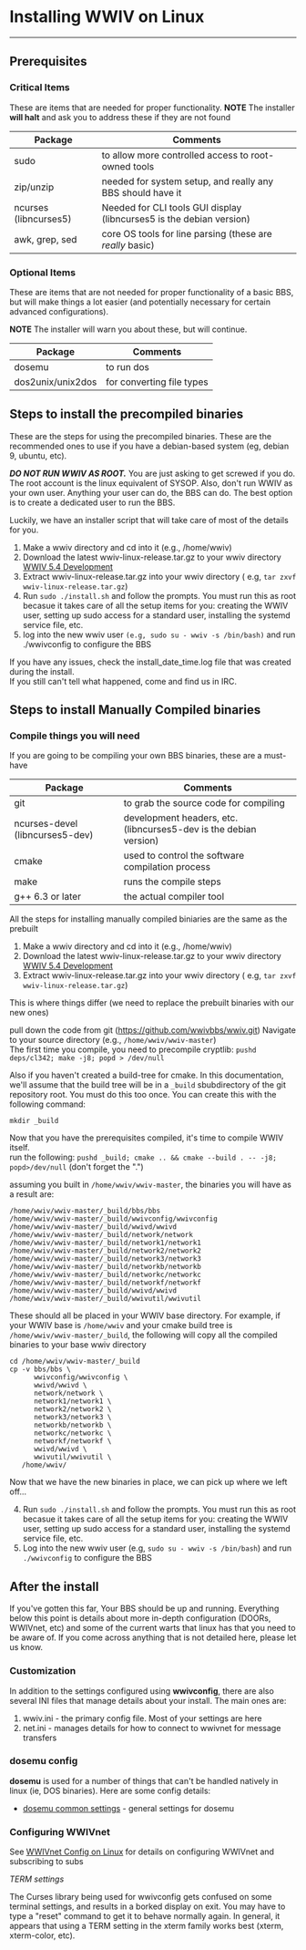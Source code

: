 # Installing WWIV on Linux
***

## Prerequisites

### Critical Items
These are items that are needed for proper functionality.
**NOTE** The installer **will halt** and ask you to address these if they are not found

Package | Comments
------- | ----------
sudo | to allow more controlled access to root-owned tools
zip/unzip | needed for system setup, and really any BBS should have it
ncurses (libncurses5)| Needed for CLI tools GUI display (libncurses5 is the debian version)
awk, grep, sed | core OS tools for line parsing (these are _really_ basic)


### Optional Items
These are items that are not needed for proper functionality of a basic BBS, but will make things
a lot easier (and potentially necessary for certain advanced configurations).

**NOTE** The installer will warn you about these, but will continue.

Package | Comments
------- | ----------
dosemu | to run dos|based doors and utilities  
dos2unix/unix2dos | for converting file types  


## Steps to install the precompiled binaries

These are the steps for using the precompiled binaries.  These are the
recommended ones to use if you have a debian-based system (eg, debian 9,
ubuntu, etc).

_**DO NOT RUN WWIV AS ROOT.**_ You are just asking to get screwed if you do.
The root account is the linux equivalent of SYSOP. Also, don't run WWIV
as your own user. Anything your user can do, the BBS can do. The best
option is to create a dedicated user to run the BBS.

Luckily, we have an installer script that will take care of most of the details for you.

1. Make a wwiv directory and cd into it (e.g., /home/wwiv)   
2. Download the latest wwiv-linux-release.tar.gz to your wwiv directory  
  [WWIV 5.4 Development](https://build.wwivbbs.org/jenkins/job/wwiv/label=linux/lastSuccessfulBuild/)  
3. Extract wwiv-linux-release.tar.gz into your wwiv directory ( e.g, ``tar zxvf wwiv-linux-release.tar.gz``) 
4. Run ``sudo ./install.sh`` and follow the prompts.  You must run this as root becasue it takes care of
   all the setup items for you: creating the WWIV user, setting up sudo access for a standard user, installing
   the systemd service file, etc.  
5. log into the new wwiv user ``(e.g, sudo su - wwiv -s /bin/bash)`` and run ./wwivconfig to configure the BBS 

If you have any issues, check the install_date_time.log file that was created during the install.  
If you still can't tell what happened, come and find us in IRC.



## Steps to install Manually Compiled binaries

### Compile things you will need  
If you are going to be compiling your own BBS binaries, these are a must-have

Package | Comments
------- | ----------
git |  to grab the source code for compiling  
ncurses-devel (libncurses5-dev) | development headers, etc.  (libncurses5-dev is the debian version)
cmake | used to control the software compilation process
make | runs the compile steps
g++ 6.3 or later | the actual compiler tool


All the steps for installing manually compiled biniaries are the same as the prebuilt

1. Make a wwiv directory and cd into it (e.g., /home/wwiv)   
2. Download the latest wwiv-linux-release.tar.gz to your wwiv directory  
  [WWIV 5.4 Development](https://build.wwivbbs.org/jenkins/job/wwiv/label=linux/lastSuccessfulBuild/)  
3. Extract wwiv-linux-release.tar.gz into your wwiv directory ( e.g, ``tar zxvf wwiv-linux-release.tar.gz``) 


This is where things differ (we need to replace the prebuilt binaries with our new ones)


pull down the code from git (https://github.com/wwivbbs/wwiv.git) 
Navigate to your source directory (e.g., ```/home/wwiv/wwiv-master```)   
The first time you compile, you need to precompile cryptlib: 
`` pushd deps/cl342; make -j8; popd > /dev/null `` 

Also if you haven't created a build-tree for cmake. In this documentation, we'll assume that
the build tree will be in a ```_build``` sbubdirectory of the git repository root.
You must do this too once. You can create this with the following command:
```
mkdir _build
```

Now that you have the prerequisites compiled, it's time to compile WWIV itself.  
run the following: 
```pushd _build; cmake .. && cmake --build . -- -j8; popd>/dev/null``` (don't forget the ".")  

assuming you built in ```/home/wwiv/wwiv-master```, the binaries you will have as a result are:
```
/home/wwiv/wwiv-master/_build/bbs/bbs  
/home/wwiv/wwiv-master/_build/wwivconfig/wwivconfig  
/home/wwiv/wwiv-master/_build/wwivd/wwivd
/home/wwiv/wwiv-master/_build/network/network
/home/wwiv/wwiv-master/_build/network1/network1
/home/wwiv/wwiv-master/_build/network2/network2
/home/wwiv/wwiv-master/_build/network3/network3
/home/wwiv/wwiv-master/_build/networkb/networkb  
/home/wwiv/wwiv-master/_build/networkc/networkc  
/home/wwiv/wwiv-master/_build/networkf/networkf  
/home/wwiv/wwiv-master/_build/wwivd/wwivd  
/home/wwiv/wwiv-master/_build/wwivutil/wwivutil  
```
These should all be placed in your WWIV base directory. For example, if your WWIV base is 
```/home/wwiv``` and your cmake build tree is ```/home/wwiv/wwiv-master/_build```, the following will
copy all the compiled binaries to your base wwiv directory

```
cd /home/wwiv/wwiv-master/_build
cp -v bbs/bbs \
      wwivconfig/wwivconfig \
      wwivd/wwivd \
      network/network \
      network1/network1 \
      network2/network2 \
      network3/network3 \
      networkb/networkb \
      networkc/networkc \
      networkf/networkf \
      wwivd/wwivd \
      wwivutil/wwivutil \
   /home/wwiv/
```

Now that we have the new binaries in place, we can pick up where we left off...


4. Run ``sudo ./install.sh`` and follow the prompts.  You must run this as
   root becasue it takes care of all the setup items for you: creating the WWIV 
   user, setting up sudo access for a standard user, installing the systemd 
   service file, etc.  
5. Log into the new wwiv user (e.g, ```sudo su - wwiv -s /bin/bash```) and run 
   ```./wwivconfig``` to configure the BBS 

## After the install

If you've gotten this far, Your BBS should be up and running. Everything below
this point is details about more in-depth configuration (DOORs, WWIVnet, etc) 
and some of the current warts that linux has that you need to be aware of. 
If you come across anything that is not detailed here, please let us know.

### Customization
In addition to the settings configured using **wwivconfig**, there are also 
several INI files that manage details about your install.  The main ones are:

1. wwiv.ini - the primary config file.  Most of your settings are here
1. net.ini - manages details for how to connect to wwivnet for message transfers

### dosemu config 

**dosemu** is used for a number of things that can't be handled natively in linux (ie, DOS binaries). Here are some config details: 

* [dosemu common settings](linux_dosemu_settings.md) - general settings for dosemu  

### Configuring WWIVnet 
See [WWIVnet Config on Linux](network/wwivnet_linux.md) for details on configuring WWIVnet and subscribing to subs

_TERM settings_

The Curses library being used for wwivconfig gets confused on some terminal settings, and results in a borked display on exit. You may have to type a "reset" command to get it to behave normally again. In general, it appears that using a TERM setting in the xterm family works best (xterm, xterm-color, etc).

